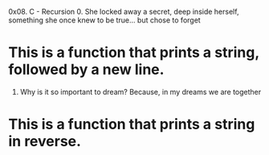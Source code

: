0x08. C - Recursion
0. She locked away a secret, deep inside herself, something she once knew to be true... but chose to forget
# This is a function that prints a string, followed by a new line.
1. Why is it so important to dream? Because, in my dreams we are together
# This is a function that prints a string in reverse.
